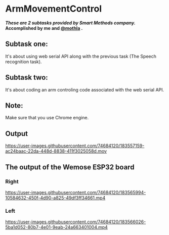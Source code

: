 # ArmMovementControl
***These are 2 subtasks provided by Smart Methods company.*** 
**Accomplished by me and [@mothla](https://github.com/mothla) .**
## Subtask one:
It's about using web serial API along with the previous task (The Speech recognition task).

## Subtask two:
It's about coding an arm controling code associated with the web serial API.

## Note:
Make sure that you use Chrome engine.

## Output


https://user-images.githubusercontent.com/74684120/183557159-ac24baac-22da-448d-8838-411f3025058d.mov

## The output of the Wemose ESP32 board
### Right
https://user-images.githubusercontent.com/74684120/183565994-10584632-450f-4d90-a825-49df3ff34661.mp4

### Left
https://user-images.githubusercontent.com/74684120/183566026-5ba1d052-80b7-4e01-9eab-24a663401004.mp4


